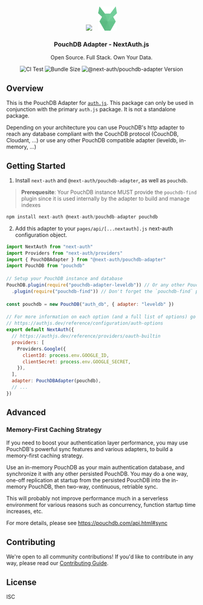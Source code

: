 <p align="center">
   <br/>
   <a href="https://authjs.dev" target="_blank"><img height="64px" src="https://authjs.dev/img/logo/logo-sm.png" /></a>&nbsp;&nbsp;&nbsp;&nbsp;<img height="64px" src="https://raw.githubusercontent.com/nextauthjs/adapters/main/packages/pouchdb/logo.svg" />
   <h3 align="center"><b>PouchDB Adapter</b> - NextAuth.js</h3>
   <p align="center">
   Open Source. Full Stack. Own Your Data.
   </p>
   <p align="center" style="align: center;">
      <img src="https://github.com/nextauthjs/next-auth/actions/workflows/release.yml/badge.svg?branch=main" alt="CI Test" />
      <img src="https://img.shields.io/bundlephobia/minzip/@next-auth/pouchdb-adapter" alt="Bundle Size"/>
      <img src="https://img.shields.io/npm/v/@next-auth/pouchdb-adapter" alt="@next-auth/pouchdb-adapter Version" />
   </p>
</p>

## Overview

This is the PouchDB Adapter for [`auth.js`](https://authjs.dev). This package can only be used in conjunction with the primary `auth.js` package. It is not a standalone package.

Depending on your architecture you can use PouchDB's http adapter to reach any database compliant with the CouchDB protocol (CouchDB, Cloudant, ...) or use any other PouchDB compatible adapter (leveldb, in-memory, ...)

## Getting Started

1. Install `next-auth` and `@next-auth/pouchdb-adapter`, as well as `pouchdb`.

> **Prerequesite**: Your PouchDB instance MUST provide the `pouchdb-find` plugin since it is used internally by the adapter to build and manage indexes

```js
npm install next-auth @next-auth/pouchdb-adapter pouchdb
```

2. Add this adapter to your `pages/api/[...nextauth].js` next-auth configuration object.

```js
import NextAuth from "next-auth"
import Providers from "next-auth/providers"
import { PouchDBAdapter } from "@next-auth/pouchdb-adapter"
import PouchDB from "pouchdb"

// Setup your PouchDB instance and database
PouchDB.plugin(require("pouchdb-adapter-leveldb")) // Or any other PouchDB-compliant adapter
  .plugin(require("pouchdb-find")) // Don't forget the `pouchdb-find` plugin

const pouchdb = new PouchDB("auth_db", { adapter: "leveldb" })

// For more information on each option (and a full list of options) go to
// https://authjs.dev/reference/configuration/auth-options
export default NextAuth({
  // https://authjs.dev/reference/providers/oauth-builtin
  providers: [
    Providers.Google({
      clientId: process.env.GOOGLE_ID,
      clientSecret: process.env.GOOGLE_SECRET,
    }),
  ],
  adapter: PouchDBAdapter(pouchdb),
  // ...
})
```

## Advanced

### Memory-First Caching Strategy

If you need to boost your authentication layer performance, you may use PouchDB's powerful sync features and various adapters, to build a memory-first caching strategy.

Use an in-memory PouchDB as your main authentication database, and synchronize it with any other persisted PouchDB. You may do a one way, one-off replication at startup from the persisted PouchDB into the in-memory PouchDB, then two-way, continuous, retriable sync.

This will probably not improve performance much in a serverless environment for various reasons such as concurrency, function startup time increases, etc.

For more details, please see https://pouchdb.com/api.html#sync

## Contributing

We're open to all community contributions! If you'd like to contribute in any way, please read our [Contributing Guide](https://github.com/nextauthjs/.github/blob/main/CONTRIBUTING.md).

## License

ISC
